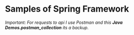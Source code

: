 # Samples of Spring Framework

_Important: For requests to api I use Postman and this **Java Demos.postman_collection** its a backup._

